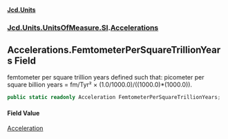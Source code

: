 #### [Jcd.Units](index.md 'index')

### [Jcd.Units.UnitsOfMeasure.SI](Jcd.Units.UnitsOfMeasure.SI.md 'Jcd.Units.UnitsOfMeasure.SI').[Accelerations](Accelerations.md 'Jcd.Units.UnitsOfMeasure.SI.Accelerations')

## Accelerations.FemtometerPerSquareTrillionYears Field

femtometer per square trillion years defined such that: picometer per square billion years = fm/Tyr² ×
(1.0/1000.0)/((1000.0)*(1000.0)).

```csharp
public static readonly Acceleration FemtometerPerSquareTrillionYears;
```

#### Field Value

[Acceleration](Acceleration.md 'Jcd.Units.UnitTypes.Acceleration')
